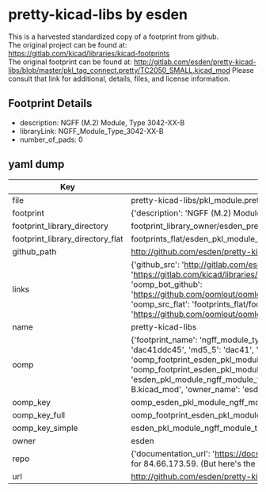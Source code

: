 # pretty-kicad-libs by esden  
This is a harvested standardized copy of a footprint from github.  
The original project can be found at:  
https://gitlab.com/kicad/libraries/kicad-footprints  
The original footprint can be found at:
http://gitlab.com/esden/pretty-kicad-libs/blob/master/pkl_tag_connect.pretty/TC2050_SMALL.kicad_mod
Please consult that link for additional, details, files, and license information.  
## Footprint Details
* description: NGFF (M.2) Module, Type 3042-XX-B  
* libraryLink: NGFF_Module_Type_3042-XX-B  
* number_of_pads: 0  
## yaml dump  
| Key | Value |  
| --- | --- |  
| file | pretty-kicad-libs/pkl_module.pretty/NGFF_Module_Type_3042-XX-B.kicad_mod |  
| footprint | {'description': 'NGFF (M.2) Module, Type 3042-XX-B', 'libraryLink': 'NGFF_Module_Type_3042-XX-B', 'number_of_pads': 0} |  
| footprint_library_directory | footprint_library_owner/esden_pretty-kicad-libs |  
| footprint_library_directory_flat | footprints_flat/esden_pkl_module_ngff_module_type_3042_xx_b/working |  
| github_path | http://github.com/esden/pretty-kicad-libs/blob/master/pkl_module.pretty/NGFF_Module_Type_3042-XX-B.kicad_mod |  
| links | {'github_src': 'http://gitlab.com/esden/pretty-kicad-libs/blob/master/pkl_tag_connect.pretty/TC2050_SMALL.kicad_mod', 'github_src_repo': 'https://gitlab.com/kicad/libraries/kicad-footprints', 'oomp_bot': 'footprints/esden_pkl_module_ngff_module_type_3042_xx_b/working', 'oomp_bot_github': 'https://github.com/oomlout/oomlout_oomp_footprint_bot/tree/main/footprints/esden_pkl_module_ngff_module_type_3042_xx_b/working', 'oomp_src_flat': 'footprints_flat/footprints_flat/esden_pkl_module_ngff_module_type_3042_xx_b/working', 'oomp_src_flat_github': 'https://github.com/oomlout/oomlout_oomp_footprint_src/tree/main/footprints_flat/esden_pkl_module_ngff_module_type_3042_xx_b/working'} |  
| name | pretty-kicad-libs |  
| oomp | {'footprint_name': 'ngff_module_type_3042_xx_b', 'library_name': 'pkl_module', 'md5': 'dac41ddc45abbf961b1ee74e176af633', 'md5_10': 'dac41ddc45', 'md5_5': 'dac41', 'md5_6': 'dac41d', 'oomp_key': 'oomp_esden_pkl_module_ngff_module_type_3042_xx_b', 'oomp_key_extra': 'oomp_footprint_esden_pkl_module_ngff_module_type_3042_xx_b', 'oomp_key_full': 'oomp_footprint_esden_pkl_module_ngff_module_type_3042_xx_b_dac41d', 'oomp_key_simple': 'esden_pkl_module_ngff_module_type_3042_xx_b', 'original_filename': 'pretty-kicad-libs/pkl_module.pretty/NGFF_Module_Type_3042-XX-B.kicad_mod', 'owner_name': 'esden'} |  
| oomp_key | oomp_esden_pkl_module_ngff_module_type_3042_xx_b |  
| oomp_key_full | oomp_footprint_esden_pkl_module_ngff_module_type_3042_xx_b |  
| oomp_key_simple | esden_pkl_module_ngff_module_type_3042_xx_b |  
| owner | esden |  
| repo | {'documentation_url': 'https://docs.github.com/rest/overview/resources-in-the-rest-api#rate-limiting', 'message': "API rate limit exceeded for 84.66.173.59. (But here's the good news: Authenticated requests get a higher rate limit. Check out the documentation for more details.)"} |  
| url | http://github.com/esden/pretty-kicad-libs |  

